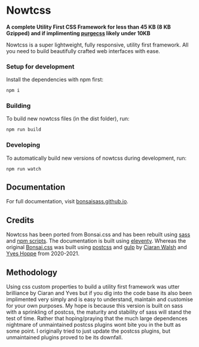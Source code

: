# Nowtcss

**A complete Utility First CSS Framework for less than 45 KB (8 KB Gzipped) and if implimenting [purgecss](https://purgecss.com) likely under 10KB**

Nowtcss is a super lightweight, fully responsive, utility first framework. All you need to build beautifully crafted web interfaces with ease.

### Setup for development

Install the dependencies with npm first:

```bash
npm i
```

### Building

To build new nowtcss files (in the dist folder), run:

```bash
npm run build
```

### Developing

To automatically build new versions of nowtcss during development, run:

```
npm run watch
```

## Documentation
For full documentation, visit [bonsaisass.github.io](https://www.nowtstudio.github.io/nowtcss).

## Credits
Nowtcss has been ported from Bonsai.css and has been rebuilt using [sass](https://sass-lang.com) and [npm scripts](https://www.npmjs.com). The documentation is built using [eleventy](https://www.11ty.dev). Whereas the original [Bonsai.css](https://www.bonsaicss.com) was built using [postcss](https://postcss.org) and [gulp](https://gulpjs.com) by [Ciaran Walsh](https://github.com/ciar4n) and [Yves Hoppe](https://github.com/yvesh) from 2020-2021.

## Methodology
Using css custom properties to build a utility first framework was utter brilliance by Ciaran and Yves but if you dig into the code base its also been implimented very simply and is easy to understand, maintain and customise for your own purposes. My hope is because this version is built on sass with a sprinkling of postcss, the maturity and stability of sass will stand the test of time. Rather that hoping/praying that the much large dependences nightmare of unmaintained postcss plugins wont bite you in the butt as some point. I originally tried to just update the postcss plugins, but unmaintained plugins proved to be its downfall.

